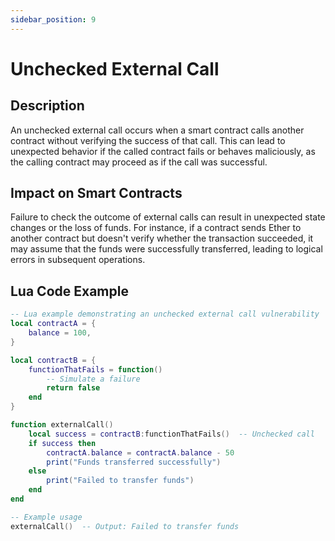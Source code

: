 ```yaml
---
sidebar_position: 9
---
```

# Unchecked External Call

## Description
An unchecked external call occurs when a smart contract calls another contract without verifying the success of that call. This can lead to unexpected behavior if the called contract fails or behaves maliciously, as the calling contract may proceed as if the call was successful.

## Impact on Smart Contracts
Failure to check the outcome of external calls can result in unexpected state changes or the loss of funds. For instance, if a contract sends Ether to another contract but doesn't verify whether the transaction succeeded, it may assume that the funds were successfully transferred, leading to logical errors in subsequent operations.

## Lua Code Example
```lua
-- Lua example demonstrating an unchecked external call vulnerability
local contractA = {
    balance = 100,
}

local contractB = {
    functionThatFails = function()
        -- Simulate a failure
        return false
    end
}

function externalCall()
    local success = contractB:functionThatFails()  -- Unchecked call
    if success then
        contractA.balance = contractA.balance - 50
        print("Funds transferred successfully")
    else
        print("Failed to transfer funds")
    end
end

-- Example usage
externalCall()  -- Output: Failed to transfer funds
